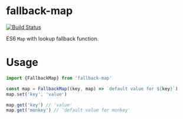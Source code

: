 fallback-map
=============

[![Build Status](https://travis-ci.org/HyeonuPark/fallback-map.svg?branch=master)](https://travis-ci.org/HyeonuPark/fallback-map)

ES6 `Map` with lookup fallback function.

# Usage

```js
import {FallbackMap} from 'fallback-map'

const map = FallbackMap((key, map) => `default value for ${key}`)
map.set('key', 'value')

map.get('key') // 'value'
map.get('monkey') // 'default value for monkey'
```

